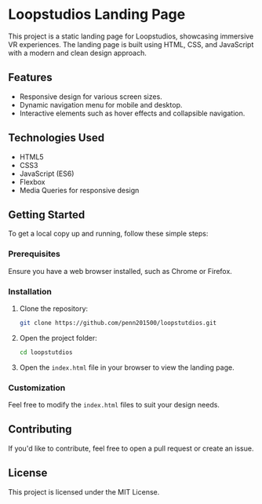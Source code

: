 
# Loopstudios Landing Page

This project is a static landing page for Loopstudios, showcasing immersive VR experiences. The landing page is built using HTML, CSS, and JavaScript with a modern and clean design approach.

## Features

- Responsive design for various screen sizes.
- Dynamic navigation menu for mobile and desktop.
- Interactive elements such as hover effects and collapsible navigation.

## Technologies Used

- HTML5
- CSS3
- JavaScript (ES6)
- Flexbox
- Media Queries for responsive design

## Getting Started

To get a local copy up and running, follow these simple steps:

### Prerequisites

Ensure you have a web browser installed, such as Chrome or Firefox.

### Installation

1. Clone the repository:

   ```bash
   git clone https://github.com/penn201500/loopstutdios.git
   ```

2. Open the project folder:

   ```bash
   cd loopstutdios
   ```

3. Open the `index.html` file in your browser to view the landing page.

### Customization

Feel free to modify the `index.html` files to suit your design needs.

## Contributing

If you'd like to contribute, feel free to open a pull request or create an issue.

## License

This project is licensed under the MIT License.
